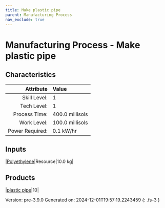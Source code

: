 ```yaml
---
title: Make plastic pipe
parent: Manufacturing Process
nav_exclude: true
---
```

# Manufacturing Process - Make plastic pipe


## Characteristics

| Attribute      | Value |
|--------:|:------|
|Skill Level:|1|
|Tech Level:|1|
|Process Time:|400.0 millisols|
|Work Level:|100.0 millisols|
|Power Required:|0.1 kW/hr|

## Inputs

|[Polyethylene](../resource/polyethylene.html)|Resource|10.0 kg|

## Products

|[plastic pipe](../part/plastic-pipe.html)|10|


Version: pre-3.9.0 Generated on: 2024-12-01T19:57:19.2243459
{: .fs-3 }

